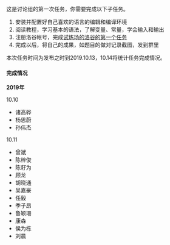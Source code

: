 这是讨论组的第一次任务，你需要完成以下子任务。

1. 安装并配置好自己喜欢的语言的编辑和编译环境
2. 阅读教程，学习基本的语法，了解变量、常量，学会输入和输出
3. 注册洛谷帐号，完成[试炼场的洛谷的第一个任务](https://www.luogu.org/training/mainpage)
4. 完成以后，将自己的成果，如题目的做对记录截图，发到群里

本次任务时间为发布之时到2019.10.13，10.14将统计任务完成情况。



#### 完成情况

**2019年**

10.10

- 诸高骅
- 杨思蔚
- 孙伟杰

10.11

- 曾斌
- 陈梓俊
- 陈耔为
- 顾龙
- 胡晓通
- 吴嘉豪
- 任毅
- 季子昂
- 鲁颖珊
- 康森
- 侯为栋
- 刘晨